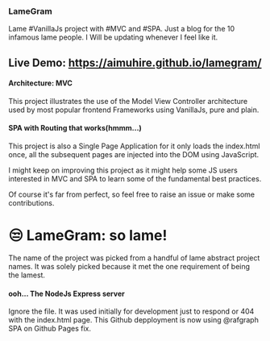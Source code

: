 ### LameGram

Lame #VanillaJs project with #MVC and #SPA. Just a blog for the 10 infamous lame people. I Will be updating whenever I feel like it.

## Live Demo: https://aimuhire.github.io/lamegram/ 

#### Architecture: MVC

This project illustrates the use of the Model View Controller architecture used by most popular frontend Frameworks using VanillaJs, pure and plain.

#### SPA with Routing that works(hmmm...)

This project is also a Single Page Application for it only loads the index.html once, all the subsequent pages are injected into the DOM using JavaScript.


I might keep on improving this project as it might help some JS users interested in MVC and SPA to learn some of the fundamental best practices.

Of course it's far from perfect, so feel free to raise an issue or make some contributions.



# 😒 LameGram: so lame!
The name of the project was picked from a handful of lame abstract project names. It was solely picked because it met the one requirement of being the lamest.

#### ooh... The NodeJs Express server
Ignore the file. It was used initially for development just to respond or 404 with the index.html page.
This Github depployment is now using @rafgraph SPA on Github Pages fix.
